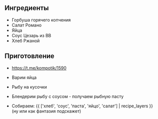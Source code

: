 ## Ингредиенты

- Горбуша горячего копчения
- Салат Романо
- Яйца
- Соус Цезарь из ВВ
- Хлеб Ржаной

## Приготовление

- https://t.me/kompotik/1590
- Варим яйца
- Рыбу на кусочки
- Блендерим рыбу с соусом - получаем рыбную пасту
  
- Собираем: {{ ['хлеб', 'соус', 'паста', 'яйцо', 'салат'] | recipe_layers }} (ну или как фантазия подскажет)